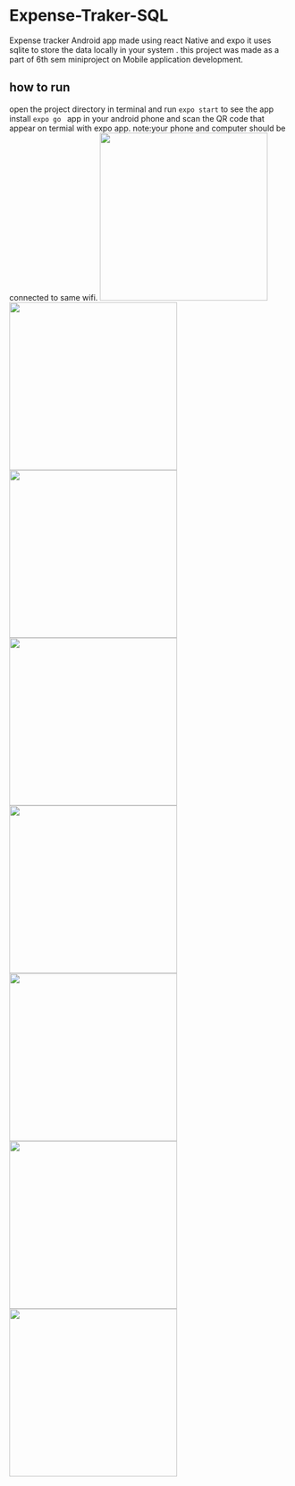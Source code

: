 # Expense-Traker-SQL
Expense tracker Android  app made using react Native and expo 
it  uses sqlite to store the data locally in your system .
this project was made as a part of 6th sem miniproject on Mobile application development.



## how to run 
open the project directory in terminal  and run `expo start`
to see the app install `expo go ` app in your android phone and scan the QR code that appear on termial with expo app.
note:your phone and computer should be connected to same wifi.
<img src="./assets/2.png" width="300"><img src="./assets/4.png" width="300">
<img src="./assets/3.png" width="300"><img src="./assets/6.png" width="300">
<img src="./assets/8.png" width="300"><img src="./assets/9.png" width="300">
<img src="./assets/10.png" width="300"><img src="./assets/11.png" width="300">
<!-- <img src="./assets/12.png" width="300"> -->
